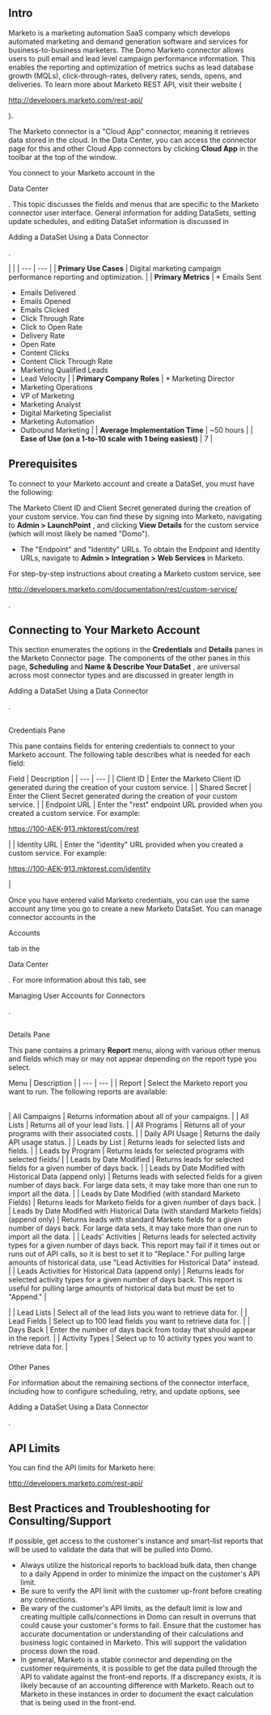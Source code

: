 

Intro
---------

Marketo is a marketing automation SaaS company which develops automated marketing and demand generation software and services for business-to-business marketers. The Domo Marketo connector allows users to pull email and lead level campaign performance information. This enables the reporting and optimization of metrics suchs as lead database growth (MQLs), click-through-rates, delivery rates, sends, opens, and deliveries. To learn more about Marketo REST API, visit their website (

http://developers.marketo.com/rest-api/

).


 The Marketo connector is a "Cloud App" connector, meaning it retrieves data stored in the cloud. In the Data Center, you can access the connector page for this and other Cloud App connectors by clicking
 **Cloud App**
 in the toolbar at the top of the window.


 You connect to your Marketo account in the

Data Center

. This topic discusses the fields and menus that are specific to the Marketo connector user interface. General information for adding DataSets, setting update schedules, and editing DataSet information is discussed in

Adding a DataSet Using a Data Connector

.

  |  |
| --- | --- |
|
**Primary Use Cases**
 |
 Digital marketing campaign performance reporting and optimization.
  |
|
**Primary Metrics**
 | * Emails Sent
* Emails Delivered
* Emails Opened
* Emails Clicked
* Click Through Rate
* Click to Open Rate
* Delivery Rate
* Open Rate
* Content Clicks
* Content Click Through Rate
* Marketing Qualified Leads
* Lead Velocity
 |
|
**Primary Company Roles**
 | * Marketing Director
* Marketing Operations
* VP of Marketing
* Marketing Analyst
* Digital Marketing Specialist
* Marketing Automation
* Outbound Marketing
 |
|
**Average Implementation Time**
 |
 ~50 hours
  |
|
**Ease of Use (on a 1-to-10 scale with 1 being easiest)**
 |
 7
  |

Prerequisites
---------------

To connect to your Marketo account and create a DataSet, you must have the following:

 The Marketo Client ID and Client Secret generated during the creation of your custom service. You can find these by signing into Marketo, navigating to
 **Admin > LaunchPoint**
 , and clicking
 **View Details**
 for the custom service (which will most likely be named "Domo").
* The "Endpoint" and "Identity" URLs. To obtain the Endpoint and Identity URLs, navigate to
 **Admin > Integration > Web Services**
 in Marketo.

For step-by-step instructions about creating a Marketo custom service, see

http://developers.marketo.com/documentation/rest/custom-service/

.


 Connecting to Your Marketo Account
------------------------------------

This section enumerates the options in the
 **Credentials**
 and
 **Details**
 panes in the Marketo Connector page. The components of the other panes in this page,
 **Scheduling**
 and
 **Name & Describe Your DataSet**
 , are universal across most connector types and are discussed in greater length in

Adding a DataSet Using a Data Connector

.

##
 Credentials Pane

This pane contains fields for entering credentials to connect to your Marketo account. The following table describes what is needed for each field:


 Field
  |
 Description
  |
| --- | --- |
|
 Client ID
  |
 Enter the Marketo Client ID generated during the creation of your custom service.
  |
|
 Shared Secret
  |
 Enter the Client Secret generated during the creation of your custom service.
  |
|
 Endpoint URL
  |
 Enter the "rest" endpoint URL provided when you created a custom service. For example:

https://100-AEK-913.mktorest/com/rest

|
|
 Identity URL
  |
 Enter the "identity" URL provided when you created a custom service. For example:


 https://100-AEK-913.mktorest.com/identity


 |

Once you have entered valid Marketo credentials, you can use the same account any time you go to create a new Marketo DataSet. You can manage connector accounts in the

Accounts

tab in the

Data Center

. For more information about this tab, see

Managing User Accounts for Connectors

.

##
 Details Pane

This pane contains a primary
 **Report**
 menu, along with various other menus and fields which may or may not appear depending on the report type you select.


 Menu
  |
 Description
  |
| --- | --- |
|
 Report
  |
 Select the Marketo report you want to run. The following reports are available:


|  |  |
| --- | --- |
|
 All Campaigns
  |
 Returns information about all of your campaigns.
  |
|
 All Lists
  |
 Returns all of your lead lists.
  |
|
 All Programs
  |
 Returns all of your programs with their associated costs.
  |
|
 Daily API Usage
  |
 Returns the daily API usage status.
  |
|
 Leads by List
  |
 Returns leads for selected lists and fields.
  |
|
 Leads by Program
  |
 Returns leads for selected programs with selected fields/
  |
|
 Leads by Date Modified
  |
 Returns leads for selected fields for a given number of days back.
  |
|
 Leads by Date Modified with Historical Data (append only)
  |
 Returns leads with selected fields for a given number of days back. For large data sets, it may take more than one run to import all the data.
  |
|
 Leads by Date Modified (with standard Marketo Fields)
  |
 Returns leads for Marketo fields for a given number of days back.
  |
|
 Leads by Date Modified with Historical Data (with standard Marketo fields) (append only)
  |
 Returns leads with standard Marketo fields for a given number of days back. For large data sets, it may take more than one run to import all the data.
  |
|
 Leads' Activities
  |
 Returns leads for selected activity types for a given number of days back. This report may fail if it times out or runs out of API calls, so it is best to set it to "Replace." For pulling large amounts of historical data, use "Lead Activities for Historical Data" instead.
  |
|
 Leads Activities for Historical Data (append only)
  |
 Returns leads for selected activity types for a given number of days back. This report is useful for pulling large amounts of historical data but
 *must*
 be set to "Append."
  |


 |
|
 Lead Lists
  |
 Select all of the lead lists you want to retrieve data for.
  |
|
 Lead Fields
  |
 Select up to 100 lead fields you want to retrieve data for.
  |
|
 Days Back
  |
 Enter the number of days back from today that should appear in the report.
  |
|
 Activity Types
  |
 Select up to 10 activity types you want to retrieve data for.
  |


###
 Other Panes

For information about the remaining sections of the connector interface, including how to configure scheduling, retry, and update options, see

Adding a DataSet Using a Data Connector

.

API Limits
------------

You can find the API limits for Marketo here:

http://developers.marketo.com/rest-api/

Best Practices and Troubleshooting for Consulting/Support
-----------------------------------------------------------

 If possible, get access to the customer's instance and smart-list reports that will be used to validate the data that will be pulled into Domo.
* Always utilize the historical reports to backload bulk data, then change to a daily Append in order to minimize the impact on the customer's API limit.
* Be sure to verify the API limit with the customer up-front before creating any connections.
* Be wary of the customer's API limits, as the default limit is low and creating multiple calls/connections in Domo can result in overruns that could cause your customer's forms to fail. Ensure that the customer has accurate documentation or understanding of their calculations and business logic contained in Marketo. This will support the validation process down the road.
* In general, Marketo is a stable connector and depending on the customer requirements, it is possible to get the data pulled through the API to validate against the front-end reports. If a discrepancy exists, it is likely because of an accounting difference with Marketo. Reach out to Marketo in these instances in order to document the exact calculation that is being used in the front-end.


